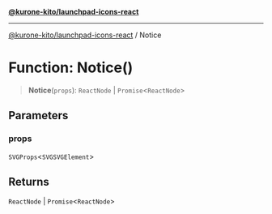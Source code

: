 [**@kurone-kito/launchpad-icons-react**](../README.md)

***

[@kurone-kito/launchpad-icons-react](../globals.md) / Notice

# Function: Notice()

> **Notice**(`props`): `ReactNode` \| `Promise`\<`ReactNode`\>

## Parameters

### props

`SVGProps`\<`SVGSVGElement`\>

## Returns

`ReactNode` \| `Promise`\<`ReactNode`\>
